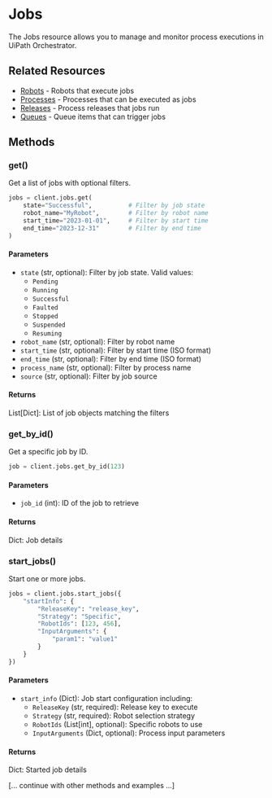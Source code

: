 # Jobs

The Jobs resource allows you to manage and monitor process executions in UiPath Orchestrator.

## Related Resources
- [Robots](robots.md) - Robots that execute jobs
- [Processes](processes.md) - Processes that can be executed as jobs
- [Releases](releases.md) - Process releases that jobs run
- [Queues](queues.md) - Queue items that can trigger jobs

## Methods

### get()
Get a list of jobs with optional filters.

```python
jobs = client.jobs.get(
    state="Successful",          # Filter by job state
    robot_name="MyRobot",        # Filter by robot name
    start_time="2023-01-01",     # Filter by start time
    end_time="2023-12-31"        # Filter by end time
)
```

#### Parameters
- `state` (str, optional): Filter by job state. Valid values:
  - `Pending`
  - `Running`
  - `Successful`
  - `Faulted`
  - `Stopped`
  - `Suspended`
  - `Resuming`
- `robot_name` (str, optional): Filter by robot name
- `start_time` (str, optional): Filter by start time (ISO format)
- `end_time` (str, optional): Filter by end time (ISO format)
- `process_name` (str, optional): Filter by process name
- `source` (str, optional): Filter by job source

#### Returns
List[Dict]: List of job objects matching the filters

### get_by_id()
Get a specific job by ID.

```python
job = client.jobs.get_by_id(123)
```

#### Parameters
- `job_id` (int): ID of the job to retrieve

#### Returns
Dict: Job details

### start_jobs()
Start one or more jobs.

```python
jobs = client.jobs.start_jobs({
    "startInfo": {
        "ReleaseKey": "release_key",
        "Strategy": "Specific",
        "RobotIds": [123, 456],
        "InputArguments": {
            "param1": "value1"
        }
    }
})
```

#### Parameters
- `start_info` (Dict): Job start configuration including:
  - `ReleaseKey` (str, required): Release key to execute
  - `Strategy` (str, required): Robot selection strategy
  - `RobotIds` (List[int], optional): Specific robots to use
  - `InputArguments` (Dict, optional): Process input parameters

#### Returns
Dict: Started job details

[... continue with other methods and examples ...] 